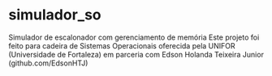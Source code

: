 # simulador_so
Simulador de escalonador com gerenciamento de memória
Este projeto foi feito para cadeira de Sistemas Operacionais oferecida pela UNIFOR (Universidade de Fortaleza)
em parceria com Edson Holanda Teixeira Junior (github.com/EdsonHTJ)

